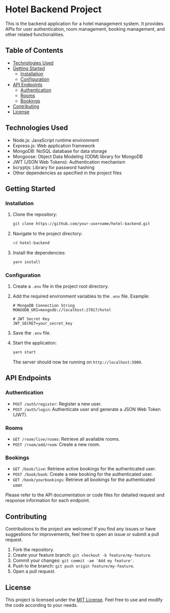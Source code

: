 # Hotel Backend Project

This is the backend application for a hotel management system. It provides APIs for user authentication, room management, booking management, and other related functionalities.

## Table of Contents

- [Technologies Used](#technologies-used)
- [Getting Started](#getting-started)
  - [Installation](#installation)
  - [Configuration](#configuration)
- [API Endpoints](#api-endpoints)
  - [Authentication](#authentication)
  - [Rooms](#rooms)
  - [Bookings](#bookings)
- [Contributing](#contributing)
- [License](#license)

## Technologies Used

- Node.js: JavaScript runtime environment
- Express.js: Web application framework
- MongoDB: NoSQL database for data storage
- Mongoose: Object Data Modeling (ODM) library for MongoDB
- JWT (JSON Web Tokens): Authentication mechanism
- bcryptjs: Library for password hashing
- Other dependencies as specified in the project files

## Getting Started

### Installation

1. Clone the repository:

   ```bash
   git clone https://github.com/your-username/hotel-backend.git
   ```

2. Navigate to the project directory:

   ```bash
   cd hotel-backend
   ```

3. Install the dependencies:

   ```bash
   yarn install
   ```

### Configuration

1. Create a `.env` file in the project root directory.

2. Add the required environment variables to the `.env` file. Example:

   ```plaintext
   # MongoDB Connection String
   MONGODB_URI=mongodb://localhost:27017/hotel

   # JWT Secret Key
   JWT_SECRET=your_secret_key
   ```

3. Save the `.env` file.

4. Start the application:

   ```bash
   yarn start
   ```

   The server should now be running on `http://localhost:5000`.

## API Endpoints

### Authentication

- `POST /auth/register`: Register a new user.
- `POST /auth/login`: Authenticate user and generate a JSON Web Token (JWT).

### Rooms

- `GET /room/live/rooms`: Retrieve all available rooms.
- `POST /room/add/room`: Create a new room.

### Bookings

- `GET /book/live`: Retrieve active bookings for the authenticated user.
- `POST /book/book`: Create a new booking for the authenticated user.
- `GET /book/yourbookings`: Retrieve all bookings for the authenticated user.

Please refer to the API documentation or code files for detailed request and response information for each endpoint.

## Contributing

Contributions to the project are welcome! If you find any issues or have suggestions for improvements, feel free to open an issue or submit a pull request.

1. Fork the repository.
2. Create your feature branch: `git checkout -b feature/my-feature`.
3. Commit your changes: `git commit -am 'Add my feature'`.
4. Push to the branch: `git push origin feature/my-feature`.
5. Open a pull request.

## License

This project is licensed under the [MIT License](LICENSE). Feel free to use and modify the code according to your needs.

